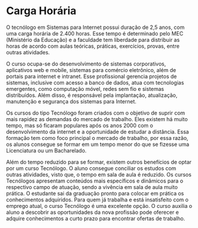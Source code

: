 # Carga Horária

O tecnólogo em Sistemas para Internet possui duração de 2,5 anos, com uma carga horária de 2.400 horas.  Esse tempo é determinado pelo MEC (Ministério da Educação) e a faculdade tem liberdade para distribuir as horas de acordo com aulas teóricas, práticas, exercícios, provas, entre outras atividades.

O curso ocupa-se do desenvolvimento de sistemas corporativos, aplicativos web e mobile, sistemas para comércio eletrônico, além de portais para internet e intranet. Esse profissional gerencia projetos de sistemas, inclusive com acesso a banco de dados, atua com tecnologias emergentes, como computação móvel, redes sem fio e sistemas distribuídos. Além disso, é responsável pela implantação, atualização, manutenção e segurança dos sistemas para Internet.

Os cursos do tipo Tecnólogo foram criados com o objetivo de suprir com mais rapidez as demandas do mercado de trabalho. Eles existem há muito tempo, mas só ficaram populares após os anos 2000 com o desenvolvimento da internet e a oportunidade de estudar a distância. Essa formação tem como foco principal o mercado de trabalho, por essa razão, os alunos consegue se formar em um tempo menor do que se fizesse uma Licenciatura ou um Bacharelado.

Além do tempo reduzido para se formar, existem outros benefícios de optar por um curso Tecnólogo. O aluno consegue conciliar os estudos com outras atividades, visto que, o tempo em sala de aula é reduzido. Os cursos Tecnólogos apresentam conteúdos mais específicos e dinâmicos
 para o respectivo campo de atuação, sendo a vivência em sala de aula muito prática. O estudante sai da graduação pronto para colocar em prática os conhecimentos adquiridos. Para quem já trabalha e está insatisfeito com o emprego atual, o curso Tecnólogo é uma excelente opção. O curso auxilia o aluno a descobrir as oportunidades da nova profissão pode oferecer e adquire conhecimentos a curto prazo para encontrar ofertas de trabalho.